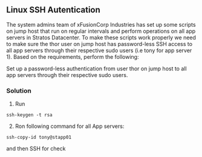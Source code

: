 ## Linux SSH Autentication

The system admins team of xFusionCorp Industries has set up some scripts on jump host that run on regular intervals and perform operations on all app servers in Stratos Datacenter. To make these scripts work properly we need to make sure the thor user on jump host has password-less SSH access to all app servers through their respective sudo users (i.e tony for app server 1). Based on the requirements, perform the following:



Set up a password-less authentication from user thor on jump host to all app servers through their respective sudo users.

### Solution

1. Run
```
ssh-keygen -t rsa
```
2. Ron following command for all App servers:
```
ssh-copy-id tony@stapp01
```
and then SSH for check
